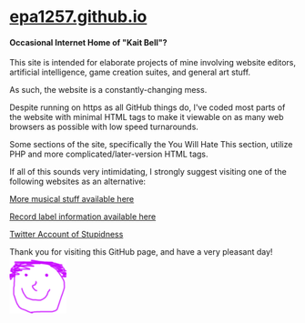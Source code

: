 # [epa1257.github.io](https://epa1257.github.io)
#### Occasional Internet Home of "Kait Bell"?


This site is intended for elaborate projects of mine involving website editors, artificial intelligence, game creation suites, and general art stuff.

As such, the website is a constantly-changing mess.

Despite running on https as all GitHub things do, I've coded most parts of the website with minimal HTML tags to make it viewable on as many web browsers as possible with low speed turnarounds.

Some sections of the site, specifically the You Will Hate This section, utilize PHP and more complicated/later-version HTML tags.

If all of this sounds very intimidating, I strongly suggest visiting one of the following websites as an alternative:


[More musical stuff available here](https://sambellmordecairig.wixsite.com/sambell "Kait Bell")

[Record label information available here](https://sambellmordecairig.wixsite.com/records "Gigazoo/SBR/No Thumb Records")

[Twitter Account of Stupidness](https://twitter.com/EPA1257 "I'm So, So Sorry")


Thank you for visiting this GitHub page, and have a very pleasant day! ![alt text](https://raw.githubusercontent.com/EPA1257/epa1257.github.io/master/index.files/happy.png "Smiley Face")
